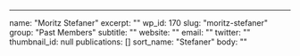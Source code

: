 ---
  name: "Moritz Stefaner"
  excerpt: ""
  wp_id: 170
  slug: "moritz-stefaner"
  group: "Past Members"
  subtitle: ""
  website: ""
  email: ""
  twitter: ""
  thumbnail_id: null
  publications: []
  sort_name: "Stefaner"
  body: ""
